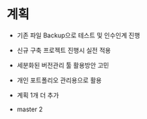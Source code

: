 ﻿# 계획

- 기존 파일 Backup으로 테스트 및 인수인계 진행
- 신규 구축 프로젝트 진행시 실전 적용

- 세분화된 버전관리 툴 활용방안 고민

- 개인 포트폴리오 관리용으로 활용

- 계획 1개 더 추가
- master 2